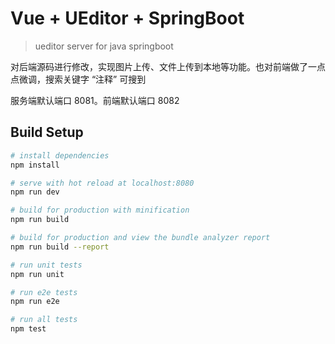 # Vue + UEditor + SpringBoot 

> ueditor server for java springboot

对后端源码进行修改，实现图片上传、文件上传到本地等功能。也对前端做了一点点微调，搜索关键字 “注释” 可搜到

服务端默认端口 8081。前端默认端口 8082

## Build Setup

``` bash
# install dependencies
npm install

# serve with hot reload at localhost:8080
npm run dev

# build for production with minification
npm run build

# build for production and view the bundle analyzer report
npm run build --report

# run unit tests
npm run unit

# run e2e tests
npm run e2e

# run all tests
npm test
```

